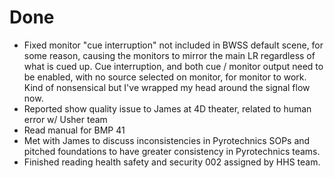 # Done

- Fixed monitor "cue interruption" not included in BWSS default scene, for some reason, causing the monitors to mirror the main LR regardless of what is cued up. Cue interruption, and both cue / monitor output need to be enabled, with no source selected on monitor, for monitor to work. Kind of nonsensical but I've wrapped my head around the signal flow now.
- Reported show quality issue to James at 4D theater, related to human error w/ Usher team
- Read manual for BMP 41
- Met with James to discuss inconsistencies in Pyrotechnics SOPs and pitched foundations to have greater consistency in Pyrotechnics teams.
- Finished reading health safety and security 002 assigned by HHS team.
